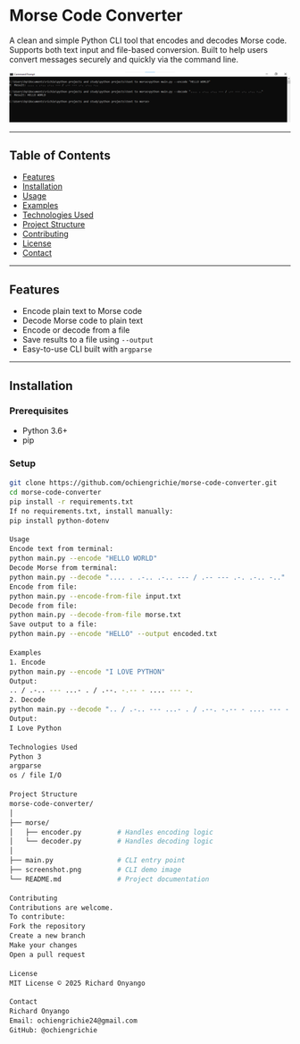 # Morse Code Converter

A clean and simple Python CLI tool that encodes and decodes Morse code. Supports both text input and file-based conversion. Built to help users convert messages securely and quickly via the command line.

![CLI Demo](screenshot.png)

---

## Table of Contents

- [Features](#features)
- [Installation](#installation)
- [Usage](#usage)
- [Examples](#examples)
- [Technologies Used](#technologies-used)
- [Project Structure](#project-structure)
- [Contributing](#contributing)
- [License](#license)
- [Contact](#contact)

---

## Features

- Encode plain text to Morse code  
- Decode Morse code to plain text  
- Encode or decode from a file  
- Save results to a file using `--output`  
- Easy-to-use CLI built with `argparse`  

---

## Installation

### Prerequisites

- Python 3.6+
- pip

### Setup

```bash
git clone https://github.com/ochiengrichie/morse-code-converter.git
cd morse-code-converter
pip install -r requirements.txt
If no requirements.txt, install manually:
pip install python-dotenv

Usage
Encode text from terminal:
python main.py --encode "HELLO WORLD"
Decode Morse from terminal:
python main.py --decode ".... . .-.. .-.. --- / .-- --- .-. .-.. -.."
Encode from file:
python main.py --encode-from-file input.txt
Decode from file:
python main.py --decode-from-file morse.txt
Save output to a file:
python main.py --encode "HELLO" --output encoded.txt

Examples
1. Encode
python main.py --encode "I LOVE PYTHON"
Output:
.. / .-.. --- ...- . / .--. -.-- - .... --- -.
2. Decode
python main.py --decode ".. / .-.. --- ...- . / .--. -.-- - .... --- -."
Output:
I Love Python

Technologies Used
Python 3
argparse
os / file I/O

Project Structure
morse-code-converter/
│
├── morse/
│   ├── encoder.py         # Handles encoding logic
│   └── decoder.py         # Handles decoding logic
│
├── main.py                # CLI entry point
├── screenshot.png         # CLI demo image
└── README.md              # Project documentation

Contributing
Contributions are welcome.
To contribute:
Fork the repository
Create a new branch
Make your changes
Open a pull request

License
MIT License © 2025 Richard Onyango

Contact
Richard Onyango
Email: ochiengrichie24@gmail.com
GitHub: @ochiengrichie